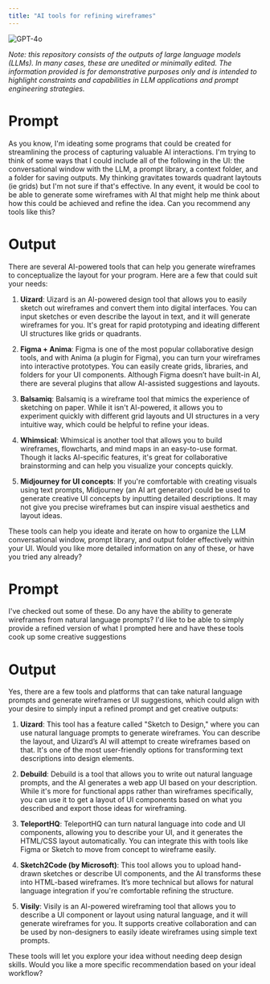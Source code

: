 ```yaml
---
title: "AI tools for refining wireframes"
---
```

![GPT-4o](https://img.shields.io/badge/GPT--4o-3333FF?style=for-the-badge&logo=openai&logoColor=white)



*Note: this repository consists of the outputs of large language models (LLMs). In many cases, these are unedited or minimally edited. The information provided is for demonstrative purposes only and is intended to highlight constraints and capabilities in LLM applications and prompt engineering strategies.*


# Prompt

As you know, I'm ideating some programs that could be created for streamlining the process of capturing valuable AI interactions. I'm trying to think of some ways that I could include all of the following in the UI: the conversational window with the LLM, a prompt library, a context folder, and a folder for saving outputs. My thinking gravitates towards quadrant laytouts (ie grids) but I'm not sure if that's effective. In any event, it would be cool to be able to generate some wireframes with AI that might help me think about how this could be achieved and refine the idea. Can you recommend any tools like this?

# Output

There are several AI-powered tools that can help you generate wireframes to conceptualize the layout for your program. Here are a few that could suit your needs:

1. **Uizard**: Uizard is an AI-powered design tool that allows you to easily sketch out wireframes and convert them into digital interfaces. You can input sketches or even describe the layout in text, and it will generate wireframes for you. It's great for rapid prototyping and ideating different UI structures like grids or quadrants.

2. **Figma + Anima**: Figma is one of the most popular collaborative design tools, and with Anima (a plugin for Figma), you can turn your wireframes into interactive prototypes. You can easily create grids, libraries, and folders for your UI components. Although Figma doesn’t have built-in AI, there are several plugins that allow AI-assisted suggestions and layouts.

3. **Balsamiq**: Balsamiq is a wireframe tool that mimics the experience of sketching on paper. While it isn't AI-powered, it allows you to experiment quickly with different grid layouts and UI structures in a very intuitive way, which could be helpful to refine your ideas.

4. **Whimsical**: Whimsical is another tool that allows you to build wireframes, flowcharts, and mind maps in an easy-to-use format. Though it lacks AI-specific features, it's great for collaborative brainstorming and can help you visualize your concepts quickly.

5. **Midjourney for UI concepts**: If you're comfortable with creating visuals using text prompts, Midjourney (an AI art generator) could be used to generate creative UI concepts by inputting detailed descriptions. It may not give you precise wireframes but can inspire visual aesthetics and layout ideas.

These tools can help you ideate and iterate on how to organize the LLM conversational window, prompt library, and output folder effectively within your UI. Would you like more detailed information on any of these, or have you tried any already?

# Prompt

I've checked out some of these. Do any have the ability to generate wireframes from natural language prompts? I'd like to be able to simply provide a refined version of what I prompted here and have these tools cook up some creative suggestions

# Output

Yes, there are a few tools and platforms that can take natural language prompts and generate wireframes or UI suggestions, which could align with your desire to simply input a refined prompt and get creative outputs:

1. **Uizard**: This tool has a feature called "Sketch to Design," where you can use natural language prompts to generate wireframes. You can describe the layout, and Uizard’s AI will attempt to create wireframes based on that. It's one of the most user-friendly options for transforming text descriptions into design elements.

2. **Debuild**: Debuild is a tool that allows you to write out natural language prompts, and the AI generates a web app UI based on your description. While it's more for functional apps rather than wireframes specifically, you can use it to get a layout of UI components based on what you described and export those ideas for wireframing.

3. **TeleportHQ**: TeleportHQ can turn natural language into code and UI components, allowing you to describe your UI, and it generates the HTML/CSS layout automatically. You can integrate this with tools like Figma or Sketch to move from concept to wireframe easily.

4. **Sketch2Code (by Microsoft)**: This tool allows you to upload hand-drawn sketches or describe UI components, and the AI transforms these into HTML-based wireframes. It’s more technical but allows for natural language integration if you're comfortable refining the structure.

5. **Visily**: Visily is an AI-powered wireframing tool that allows you to describe a UI component or layout using natural language, and it will generate wireframes for you. It supports creative collaboration and can be used by non-designers to easily ideate wireframes using simple text prompts.

These tools will let you explore your idea without needing deep design skills. Would you like a more specific recommendation based on your ideal workflow?